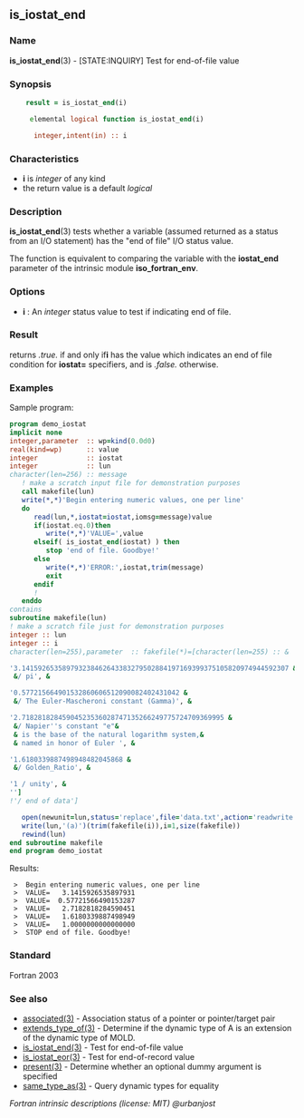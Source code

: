 ## is_iostat_end

### **Name**

**is_iostat_end**(3) - \[STATE:INQUIRY\] Test for end-of-file value

### **Synopsis**
```fortran
    result = is_iostat_end(i)
```
```fortran
     elemental logical function is_iostat_end(i)

      integer,intent(in) :: i
```
### **Characteristics**

 - **i** is _integer_ of any kind
 - the return value is a default _logical_

### **Description**

**is_iostat_end**(3) tests whether a variable (assumed returned as a status
from an I/O statement) has the "end of file" I/O status value.

The function is equivalent to comparing the variable with the
**iostat_end** parameter of the intrinsic module **iso_fortran_env**.

### **Options**

- **i**
  : An _integer_ status value to test if indicating end of file.

### **Result**

returns _.true._ if and only if**i** has the value
which indicates an end of file condition for **iostat=** specifiers, and is
_.false._ otherwise.

### **Examples**

Sample program:

```fortran
program demo_iostat
implicit none
integer,parameter  :: wp=kind(0.0d0)
real(kind=wp)      :: value
integer            :: iostat
integer            :: lun
character(len=256) :: message
   ! make a scratch input file for demonstration purposes
   call makefile(lun)
   write(*,*)'Begin entering numeric values, one per line'
   do
      read(lun,*,iostat=iostat,iomsg=message)value
      if(iostat.eq.0)then
         write(*,*)'VALUE=',value
      elseif( is_iostat_end(iostat) ) then
         stop 'end of file. Goodbye!'
      else
         write(*,*)'ERROR:',iostat,trim(message)
         exit
      endif
      !
   enddo
contains
subroutine makefile(lun)
! make a scratch file just for demonstration purposes
integer :: lun
integer :: i
character(len=255),parameter  :: fakefile(*)=[character(len=255) :: &

'3.141592653589793238462643383279502884197169399375105820974944592307 &
 &/ pi', &

'0.577215664901532860606512090082402431042 &
 &/ The Euler-Mascheroni constant (Gamma)', &

'2.71828182845904523536028747135266249775724709369995 &
 &/ Napier''s constant "e"&
 & is the base of the natural logarithm system,&
 & named in honor of Euler ', &

'1.6180339887498948482045868 &
 &/ Golden_Ratio', &

'1 / unity', &
'']
!'/ end of data']

   open(newunit=lun,status='replace',file='data.txt',action='readwrite')
   write(lun,'(a)')(trim(fakefile(i)),i=1,size(fakefile))
   rewind(lun)
end subroutine makefile
end program demo_iostat
```
Results:
```text
 >  Begin entering numeric values, one per line
 >  VALUE=   3.1415926535897931
 >  VALUE=  0.57721566490153287
 >  VALUE=   2.7182818284590451
 >  VALUE=   1.6180339887498949
 >  VALUE=   1.0000000000000000
 >  STOP end of file. Goodbye!
```
### **Standard**

Fortran 2003

### **See also**

 - [associated(3)](#associated) -  Association status of a pointer or pointer/target pair
 - [extends_type_of(3)](#extends_type_of) -  Determine if the dynamic type of A is an extension of the dynamic type of MOLD.
 - [is_iostat_end(3)](#is_iostat_end) -  Test for end-of-file value
 - [is_iostat_eor(3)](#is_iostat_eor) -  Test for end-of-record value
 - [present(3)](#present)   -  Determine whether an optional dummy argument is specified
 - [same_type_as(3)](#same_type_as) -  Query dynamic types for equality

 _Fortran intrinsic descriptions (license: MIT) \@urbanjost_
